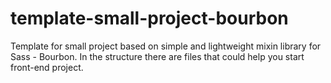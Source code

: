 # template-small-project-bourbon
Template for small project based on simple and lightweight mixin library for Sass - Bourbon. In the structure there are files that could help you start front-end project.
